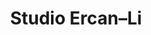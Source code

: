 ---
title: |
  Studio Ercan–Li
ongoing: true
years: Ongoing
link: https://ercan-li.com/
description: >
  A design practice with [Nazlı Ercan](https://nazli-ercan.com/). The studio focuses on brand and product design, as well as software development and creative strategy.
---